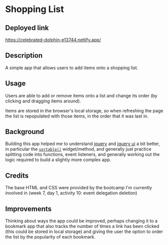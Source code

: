 # Shopping List

## Deployed link

https://celebrated-dolphin-e13744.netlify.app/

## Description

A simple app that allows users to add items onto a shopping list.

## Usage

Users are able to add or remove items onto a list and change its order (by clicking and dragging items around).

Items are stored in the browser's local storage, so when refreshing the page the list is repopulated with those items, in the order that it was last in.

## Background

Building this app helped me to understand [jquery](https://api.jquery.com/) and [jquery ui](https://api.jqueryui.com/) a bit better, in particular the [`sortable()`](https://jqueryui.com/sortable/) widget/method, and generally just practice splitting code into functions, event listeners, and generally working out the logic required to build a slightly more complex app.

## Credits

The base HTML and CSS were provided by the bootcamp I'm currently involved in (week 7, day 1, activity 10: event delegation deletion)

## Improvements

Thinking about ways the app could be improved, perhaps changing it to a bookmark app that also tracks the number of times a link has been clicked (this could be stored in local storage) and giving the user the option to order the list by the popularity of each bookmark.
